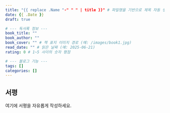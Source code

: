 ```yaml
---
title: "{{ replace .Name "-" " " | title }}" # 파일명을 기반으로 제목 자동 생성
date: {{ .Date }}
draft: true

# --- 독서록 정보 ---
book_title: ""
book_author: ""
book_cover: "" # 책 표지 이미지 경로 (예: /images/book1.jpg)
read_date: "" # 읽은 날짜 (예: 2025-06-21)
rating: 0 # 1~5 사이의 숫자 평점

# --- 블로그 기능 ---
tags: []
categories: []
---
```


## 서평
여기에 서평을 자유롭게 작성하세요.